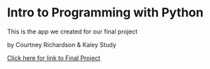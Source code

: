 # Intro to Programming with Python

This is the app we created for our final project

by Courtney Richardson & Kaley Study

[Click here for link to Final Project](http://cbs-ipp-g16.herokuapp.com/)